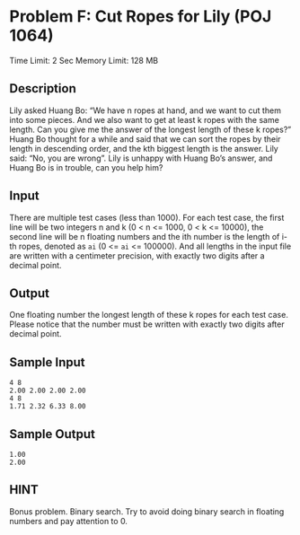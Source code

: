 # Problem F: Cut Ropes for Lily (POJ 1064)

Time Limit: 2 Sec  Memory Limit: 128 MB

## Description

Lily asked Huang Bo: “We have n ropes at hand, and we want to cut them into some pieces. And we also want to get at least k ropes with the same length. Can you give me the answer of the longest length of these k ropes?” Huang Bo thought for a while and said that we can sort the ropes by their length in descending order, and the kth biggest length is the answer. Lily said: “No, you are wrong”. Lily is unhappy with Huang Bo’s answer, and Huang Bo is in trouble, can you help him?

## Input

There are multiple test cases (less than 1000). For each test case, the first line will be two integers n and k (0 < n <= 1000, 0 < k <= 10000), the second line will be n floating numbers and the ith number is the length of i-th ropes, denoted as `ai` (0 <= `ai` <= 100000). And all lengths in the input file are written with a centimeter precision, with exactly two digits after a decimal point.

## Output

One floating number the longest length of these k ropes for each test case. Please notice that the number must be written with exactly two digits after decimal point.

## Sample Input

```
4 8
2.00 2.00 2.00 2.00
4 8
1.71 2.32 6.33 8.00
```

## Sample Output

```
1.00
2.00
```

## HINT

Bonus problem. Binary search. Try to avoid doing binary search in floating numbers and pay attention to 0.